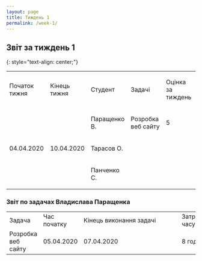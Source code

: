 ```yaml
---
layout: page
title: Тиждень 1
permalink: /week-1/
---
```


## Звіт за тиждень 1
{: style="text-align: center;"}
<table class="c3"><tbody><tr class="c0"><td class="c5" colspan="1" rowspan="1"><p class="c7"><span class="c4">&#1055;&#1086;&#1095;&#1072;&#1090;&#1086;&#1082; &#1090;&#1080;&#1078;&#1085;&#1103;</span></p></td><td class="c5" colspan="1" rowspan="1"><p class="c7"><span class="c4">&#1050;&#1110;&#1085;&#1077;&#1094;&#1100; &#1090;&#1080;&#1078;&#1085;&#1103;</span></p></td><td class="c5" colspan="1" rowspan="1"><p class="c7"><span class="c8 c4">&#1057;&#1090;&#1091;&#1076;&#1077;&#1085;&#1090;</span></p></td><td class="c5" colspan="1" rowspan="1"><p class="c7"><span class="c8 c4">&#1047;&#1072;&#1076;&#1072;&#1095;&#1110;</span></p></td><td class="c5" colspan="1" rowspan="1"><p class="c7"><span class="c4 c8">&#1054;&#1094;&#1110;&#1085;&#1082;&#1072; &#1079;&#1072; &#1090;&#1080;&#1078;&#1076;&#1077;&#1085;&#1100; </span></p></td></tr><tr class="c0"><td class="c5" colspan="1" rowspan="3"><p class="c9"><span class="c10">04.04.2020</span></p></td><td class="c5" colspan="1" rowspan="3"><p class="c9"><span class="c10">10.04.2020</span></p></td><td class="c5" colspan="1" rowspan="1"><p class="c7"><span class="c6">&#1055;&#1072;&#1088;&#1072;&#1097;&#1077;&#1085;&#1082;&#1086; &#1042;.</span></p></td><td class="c5" colspan="1" rowspan="1"><p class="c7"><span class="c6">&#1056;&#1086;&#1079;&#1088;&#1086;&#1073;&#1082;&#1072; &#1074;&#1077;&#1073; &#1089;&#1072;&#1081;&#1090;&#1091;</span></p></td><td class="c5" colspan="1" rowspan="1"><p class="c7"><span class="c6">5</span></p></td></tr><tr class="c0"><td class="c5" colspan="1" rowspan="1"><p class="c7"><span class="c6">&#1058;&#1072;&#1088;&#1072;&#1089;&#1086;&#1074; &#1054;.</span></p></td><td class="c5" colspan="1" rowspan="1"><p class="c1"><span class="c6"></span></p></td><td class="c5" colspan="1" rowspan="1"><p class="c1"><span class="c6"></span></p></td></tr><tr class="c0"><td class="c5" colspan="1" rowspan="1"><p class="c7"><span class="c6">&#1055;&#1072;&#1085;&#1095;&#1077;&#1085;&#1082;&#1086; &#1057;.</span></p></td><td class="c5" colspan="1" rowspan="1"><p class="c1"><span class="c6"></span></p></td><td class="c5" colspan="1" rowspan="1"><p class="c1"><span class="c6"></span></p></td></tr></tbody></table>

### Звіт по задачах Владислава Паращенка

 <table class="waffle" cellspacing="0" cellpadding="0">
                            <tbody>
                            <tr style="height:20px;">
                                <td class="s0" dir="ltr">Задача</td>
                                <td class="s0" dir="ltr">Час початку</td>
                                <td class="s0 softmerge" dir="ltr">
                                    <div class="softmerge-inner" style="width: 245px; left: -1px;">Кінець виконання задачі</div>
                                </td>
                                <td class="s0" dir="ltr">Затрачено часу</td>
                            </tr>
                            <td class="s2" dir="ltr">Розробка веб сайту</td>
                            <td class="s3" dir="ltr">05.04.2020</td>
                            <td class="s3" dir="ltr">07.04.2020</td>
                            <td class="s2" dir="ltr">8 годин</td>
                            </tbody>
                        </table>
  
